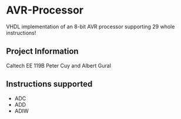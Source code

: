 # AVR-Processor
VHDL implementation of an 8-bit AVR processor supporting 29 whole instructions!

## Project Information
Caltech EE 119B
Peter Cuy and Albert Gural

## Instructions supported
* ADC
* ADD
* ADIW